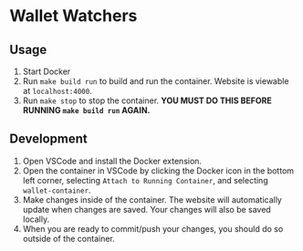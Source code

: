 # Wallet Watchers

## Usage
1. Start Docker
2. Run `make build run` to build and run the container. Website is viewable at `localhost:4000`.
3. Run `make stop` to stop the container. **YOU MUST DO THIS BEFORE RUNNING `make build run` AGAIN.**

## Development
1. Open VSCode and install the Docker extension.
2. Open the container in VSCode by clicking the Docker icon in the bottom left corner, selecting `Attach to Running Container`, and selecting `wallet-container`.
3. Make changes inside of the container. The website will automatically update when changes are saved. Your changes will also be saved locally.
4. When you are ready to commit/push your changes, you should do so outside of the container.
